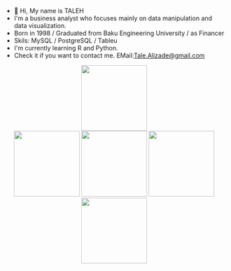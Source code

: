 - 👋 Hi, My name is TALEH
- I'm a business analyst who focuses mainly on data manipulation and data visualization.
- Born in 1998 / Graduated from Baku Engineering University / as Financer
- Skils: MySQL / PostgreSQL / Tableu
- I'm currently learning R and Python. 
- Check it if you want to contact me. EMail:Tale.Alizade@gmail.com 

<p align="center">
  
  <img src="https://media.giphy.com/media/wz4jsOgrZgxHg8eUKf/giphy.gif" width="150">
  <br/>
  <img src="https://media.giphy.com/media/rGlAZysKBcjRCkAX7S/giphy.gif" width="150">
  <img src="https://media.giphy.com/media/vISmwpBJUNYzukTnVx/giphy.gif" width="150">
  <img src="https://media.giphy.com/media/coxQHKASG60HrHtvkt/giphy.gif" width="150">
  <img src="https://media.giphy.com/media/JkVnfE54QdOMQBxmHg/giphy.gif" width="150">
</p>
